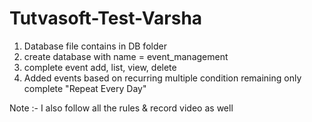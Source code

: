 # Tutvasoft-Test-Varsha

1. Database file contains in DB folder
2. create database with name = event_management
3. complete event add, list, view, delete
4. Added events based on recurring multiple condition remaining only complete "Repeat Every Day"






Note :- I also follow all the rules & record video as well
